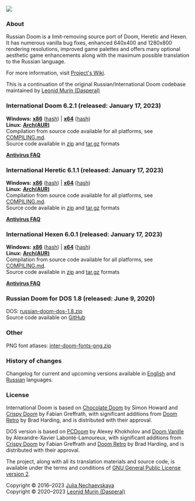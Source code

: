 ![](https://raw.githubusercontent.com/Russian-Doom/rd-resources/master/Logo%20Horisontal.png)

### About

Russian Doom is a limit-removing source port of Doom, Heretic and Hexen.
It has numerous vanilla bug fixes, enhanced 640x400 and 1280x800 rendering resolutions,
improved game palettes and offers many optional aesthetic game enhancements
along with the maximum possible translation to the Russian language.

For more information, visit [Project's Wiki](https://github.com/Russian-Doom/russian-doom/wiki).

This is a continuation of the original Russian/International Doom codebase
maintained by [Leonid Murin (Dasperal)](https://github.com/Dasperal)

### International Doom 6.2.1 (released: January 17, 2023)

**Windows:**
[**x86**](https://github.com/Russian-Doom/russian-doom/releases/download/6.2.1/inter-doom-6.2.1-windows-x86.zip)
([hash](https://github.com/Russian-Doom/russian-doom/releases/download/6.2.1/inter-doom-6.2.1-windows-x86.zip.sha256))
|
[**x64**](https://github.com/Russian-Doom/russian-doom/releases/download/6.2.1/inter-doom-6.2.1-windows-x64.zip)
([hash](https://github.com/Russian-Doom/russian-doom/releases/download/6.2.1/inter-doom-6.2.1-windows-x64.zip.sha256))  
**Linux:**
[**Arch(AUR)**](https://aur.archlinux.org/packages/inter-doom)  
Compilation from source code available for all platforms,
see [COMPILING.md](COMPILING.md).  
Source code available in [zip](https://github.com/Russian-Doom/russian-doom/archive/refs/tags/6.2.1.zip)
and [tar.gz](https://github.com/Russian-Doom/russian-doom/archive/refs/tags/6.2.1.tar.gz) formats

[**Antivirus FAQ**](https://github.com/Russian-Doom/russian-doom/wiki/Antivirus-FAQ)

### International Heretic 6.1.1 (released: January 17, 2023)

**Windows:**
[**x86**](https://github.com/Russian-Doom/russian-doom/releases/download/heretic-6.1.1/inter-heretic-6.1.1-windows-x86.zip)
([hash](https://github.com/Russian-Doom/russian-doom/releases/download/heretic-6.1.1/inter-heretic-6.1.1-windows-x86.zip.sha256))
|
[**x64**](https://github.com/Russian-Doom/russian-doom/releases/download/heretic-6.1.1/inter-heretic-6.1.1-windows-x64.zip)
([hash](https://github.com/Russian-Doom/russian-doom/releases/download/heretic-6.1.1/inter-heretic-6.1.1-windows-x64.zip.sha256))  
**Linux:**
[**Arch(AUR)**](https://aur.archlinux.org/packages/inter-heretic)  
Compilation from source code available for all platforms,
see [COMPILING.md](COMPILING.md).  
Source code available in [zip](https://github.com/Russian-Doom/russian-doom/archive/refs/tags/heretic-6.1.1.zip)
and [tar.gz](https://github.com/Russian-Doom/russian-doom/archive/refs/tags/heretic-6.1.1.tar.gz) formats

[**Antivirus FAQ**](https://github.com/Russian-Doom/russian-doom/wiki/Antivirus-FAQ)

### International Hexen 6.0.1 (released: January 17, 2023)

**Windows:**
[**x86**](https://github.com/Russian-Doom/russian-doom/releases/download/hexen-6.0.1/inter-hexen-6.0.1-windows-x86.zip)
([hash](https://github.com/Russian-Doom/russian-doom/releases/download/hexen-6.0.1/inter-hexen-6.0.1-windows-x86.zip.sha256))
|
[**x64**](https://github.com/Russian-Doom/russian-doom/releases/download/hexen-6.0.1/inter-hexen-6.0.1-windows-x64.zip)
([hash](https://github.com/Russian-Doom/russian-doom/releases/download/hexen-6.0.1/inter-hexen-6.0.1-windows-x64.zip.sha256))  
**Linux:**
[**Arch(AUR)**](https://aur.archlinux.org/packages/inter-hexen)  
Compilation from source code available for all platforms,
see [COMPILING.md](COMPILING.md).  
Source code available in [zip](https://github.com/Russian-Doom/russian-doom/archive/refs/tags/hexen-6.0.1.zip)
and [tar.gz](https://github.com/Russian-Doom/russian-doom/archive/refs/tags/hexen-6.0.1.tar.gz) formats

[**Antivirus FAQ**](https://github.com/Russian-Doom/russian-doom/wiki/Antivirus-FAQ)

### Russian Doom for DOS 1.8 (released: June 9, 2020)

DOS: [russian-doom-dos-1.8.zip](https://github.com/Russian-Doom/russian-doom/releases/download/dos-1.8/russian-doom-dos-1.8.zip)  
Source code available on [GitHub](https://github.com/Russian-Doom/russian-doom/tree/master/src_dos)

### Other

PNG font atlases: [inter-doom-fonts-png.zip](https://jnechaevsky.github.io/inter-doom/files/inter-doom-fonts-png.zip)

### History of changes

Changelog for current and upcoming versions available
in [English](https://github.com/Russian-Doom/russian-doom/wiki/Changelog)
and [Russian](https://github.com/Russian-Doom/russian-doom/wiki/Changelog-(Rus)) languages.

### License

International Doom is based on [Chocolate Doom](https://www.chocolate-doom.org) by Simon Howard
and [Crispy Doom](http://fabiangreffrath.github.io/crispy-doom) by Fabian Greffrath,
with significant additions from [Doom Retro](http://doomretro.com) by Brad Harding,
and is distributed with their approval.

DOS version is based on [PCDoom](https://github.com/nukeykt/PCDoom-v2) by Alexey Khokholov
and [Doom Vanille](https://github.com/AXDOOMER/doom-vanille) by Alexandre-Xavier Labonté-Lamoureux,
with significant additions from [Crispy Doom](http://fabiangreffrath.github.io/crispy-doom) by Fabian Greffrath
and [Doom Retro](http://doomretro.com) by Brad Harding, and is distributed with their approval.

The project, along with all its translation materials and source code,
is available under the terms and conditions of
[GNU General Public License version 2](https://www.gnu.org/licenses/old-licenses/gpl-2.0.html).

Copyright &copy; 2016&ndash;2023 [Julia Nechaevskaya](https://jnechaevsky.github.io/author.html)  
Copyright &copy; 2020&ndash;2023 [Leonid Murin (Dasperal)](https://github.com/Dasperal)
